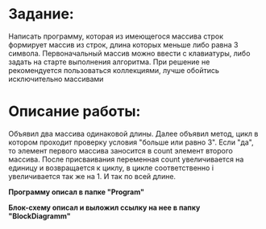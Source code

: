 # Задание: 

Написать программу, которая из имеющегося массива строк формирует массив из строк, длина которых меньше либо равна 3 символа. Первоначальный массив можно ввести с клавиатуры, либо задать на старте выполнения алгоритма. При решение не рекомендуется пользоваться коллекциями, лучше обойтись исключительно массивами

# Описание работы:

Объявил два массива одинаковой длины. Далее объявил метод, цикл в котором проходит проверку условия "больше или равно 3". Если "да", то элемент первого массива заносится в count элемент второго массива. После присваивания переменная count увеличивается на единицу и возвращается к циклу, в цикле соответственно i увеличивается так же на 1. И так по всей длине.

**Программу описал в папке "Program"**

**Блок-схему описал и выложил ссылку на нее в папку "BlockDiagramm"**